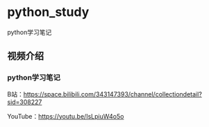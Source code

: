 # python_study
python学习笔记

## 视频介绍

### python学习笔记
B站：https://space.bilibili.com/343147393/channel/collectiondetail?sid=308227

YouTube：https://youtu.be/IsLpiuW4o5o
